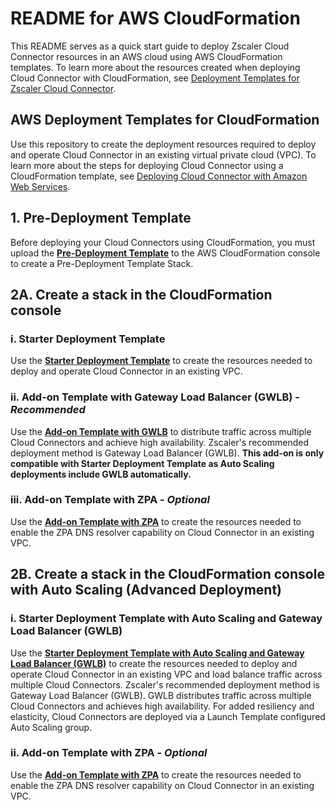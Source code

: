 
# **README for AWS CloudFormation**

This README serves as a quick start guide to deploy Zscaler Cloud Connector resources in an AWS cloud using AWS CloudFormation templates. To learn more about the resources created when deploying Cloud Connector with CloudFormation, see [Deployment Templates for Zscaler Cloud Connector](https://help.zscaler.com/cloud-connector/about-cloud-automation-scripts).

## **AWS Deployment Templates for CloudFormation**

Use this repository to create the deployment resources required to deploy and operate Cloud Connector in an existing virtual private cloud (VPC). To learn more about the steps for deploying Cloud Connector using a CloudFormation template, see [Deploying Cloud Connector with Amazon Web Services](https://help.zscaler.com/cloud-connector/deploying-cloud-connector-amazon-web-services).

## **1. Pre-Deployment Template**

Before deploying your Cloud Connectors using CloudFormation, you must upload the [**Pre-Deployment Template**](cloudformation-templates/zs_cc_cf_template_zscc_macro.yaml) to the AWS CloudFormation console to create a Pre-Deployment Template Stack.

## **2A. Create a stack in the CloudFormation console**

### **i. Starter Deployment Template**

Use the [**Starter Deployment Template**](cloudformation-templates/zs_cc_cf_template_simple.yaml) to create the resources needed to deploy and operate Cloud Connector in an existing VPC.

### **ii. Add-on Template with Gateway Load Balancer (GWLB) - ___Recommended___** 

Use the [**Add-on Template with GWLB**](cloudformation-templates/zs_cc_cf_template_gwlb.yaml) to distribute traffic across multiple Cloud Connectors and achieve high availability. Zscaler's recommended deployment method is Gateway Load Balancer (GWLB). <b>This add-on is only compatible with Starter Deployment Template as Auto Scaling deployments include GWLB automatically.</b>

### **iii. Add-on Template with ZPA - ___Optional___**

Use the [**Add-on Template with ZPA**](cloudformation-templates/zs_cc_cf_template_zpa_r53.yaml) to create the resources needed to enable the ZPA DNS resolver capability on Cloud Connector in an existing VPC.

## **2B. Create a stack in the CloudFormation console with Auto Scaling (Advanced Deployment)**

### **i. Starter Deployment Template with Auto Scaling and Gateway Load Balancer (GWLB)**
Use the [**Starter Deployment Template with Auto Scaling and Gateway Load Balancer (GWLB)**](cloudformation-templates/zs_cc_cf_template_asg_gwlb.yaml) to create the resources needed to deploy and operate Cloud Connector in an existing VPC and load balance traffic across multiple Cloud Connectors. Zscaler\'s recommended deployment method is Gateway Load Balancer (GWLB). GWLB distributes traffic across multiple Cloud Connectors and achieves high availability. For added resiliency and elasticity, Cloud Connectors are deployed via a Launch Template configured Auto Scaling group.

### **ii. Add-on Template with ZPA - ___Optional___**

Use the [**Add-on Template with ZPA**](cloudformation-templates/zs_cc_cf_template_zpa_r53.yaml) to create the resources needed to enable the ZPA DNS resolver capability on Cloud Connector in an existing VPC.
